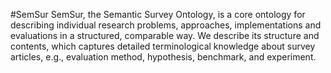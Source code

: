 #SemSur
SemSur, the Semantic Survey Ontology, is a core ontology for describing individual research problems, approaches, implementations and evaluations in a structured, comparable way.
We describe its structure and contents, which captures detailed terminological knowledge about survey articles, e.g., evaluation method, hypothesis, benchmark, and experiment.